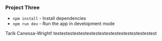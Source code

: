### Project Three

* `npm install` - Install dependencies
* `npm run dev` - Run the app in development mode

Tarik Canessa-Wright!
testestestestestestestestestestestestestestestest
